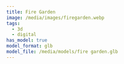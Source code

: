 ```yaml
---
title: Fire Garden
image: /media/images/firegarden.webp
tags:
  - 3d
  - digital
has_model: true
model_format: glb
model_file: /media/models/fire garden.glb
---
```


